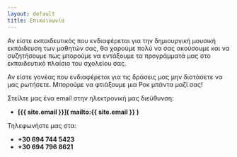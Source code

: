 ```yaml
---
layout: default
title: Επικοινωνία 
---
```


Αν είστε εκπαιδευτικός που ενδιαφέρεται για την δημιουργική μουσική εκπάιδευση των  μαθητών σας, θα χαρούμε πολύ να σας ακούσουμε και να συζητήσουμε πως μπορούμε να εντάξουμε τα προγράμματά μας στο εκπαιδευτικό πλαίσιο του σχολείου σας.

Αν είστε γονέας που ενδιαφέρεται για τις δράσεις μας μην διστάσετε να μας ρωτήσετε. Μπορούμε να φτιάξουμε μια Ροκ μπάντα μαζί σας!

Στείλτε μας ένα email στην ηλεκτρονική μας διεύθυνση: 

- **[{{ site.email }}]( mailto:{{ site.email }} )**

Τηλεφωνήστε μας στα:

- **+30 694 744 5423**
- **+30 694 796 8621**
